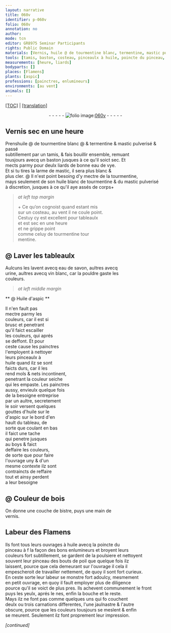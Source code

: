 ```yaml
---
layout: narrative
title: 060v
identifier: p-060v
folio: 060v
annotation: no
author:
mode: tcn
editor: GR8975 Seminar Participants
rights: Public Domain
materials: [Vernis, huile @ de tourmentine blanc, termentine, mastic pulverisé & passé subtillement par un tamis, eau de vye, mastic, tourmentine, huile blanc de tourmentine, mastic pulverisé, eau de savon, urine, vin blanc, @ Huile d'aspic, huile, huile sur le d'aspic, boys, bois, bistre, vernis, poil]
tools: [tamis, baston, costeau, pinceaulx à huile, poincte du pinceau, pinceau]
measurements: [heure, liards]
bodyparts: []
places: [Flamens]
plants: [aspic]
professions: [painctres, enlumineurs]
environments: [au vent]
animals: []
---
```


<p><a href="{{ site.baseurl }}/normalized/">[TOC]</a> | <a href="{{ site.baseurl }}/texts/p-060v_tl/" target="_blank">[translation]</a></p><div class="folio" align="center">- - - - - <a href="http://gallica.bnf.fr/ark:/12148/btv1b9059316c/f126.item" target="_blank"><img src="https://cu-mkp.github.io/2017-workshop-edition/assets/photo-icon.png" alt="folio image: " style="display:inline-block; margin-bottom:-3px;"/>060v</a> - - - - - </div>  
  

## <span class="m">Vernis</span> sec en une <span class="ms"><span class="tmp">heure</span></span>

 
P<span class="exp">rens</span><span class="m">huile <span class="add">@ de tourmentine</span> blanc</span> <span class="add">@ &</span> <span class="m">termentine</span> & <span class="m">mastic pulverisé & passé<br/> subtillem<span class="exp">ent</span> par un <span class="tl">tamis</span></span>, & fais bouillir ensemble, remua<span class="exp">n</span>t<br/> tousjours avecq un <span class="tl">baston</span> jusques à ce qu'il soict sec. Et<br/> mects parmy pour deulx <span class="ms">liards</span> de bonne <span class="m">eau de vye</span>.<br/> Et si tu tires la larme de <span class="m">mastic</span>, il sera plus blanc &<br/> plus cler. @ Il n'est point besoing d'y mectre de la <span class="m">tourmentine</span>,<br/> mays seulem<span class="exp">ent</span> de son <span class="m">huile blanc de tourmentine</span> & du <span class="m">mastic pulverisé</span><br/> à discretion, jusques à ce qu'il aye assés de corps\+
 
> *at left top margin*
> 
> 
>   \+ Ce qu’on cognoist quand estant mis<br/> sur un <span class="tl">costeau</span>, <span class="env">au vent</span> il ne coule point.<br/> Cestuy cy est excellent pour tableaulx<br/> et est sec en une <span class="ms"><span class="tmp">heure</span></span><br/> et ne grippe point<br/> co<span class="exp">mm</span>e celuy de <span class="m"><span class="sup">tourmentine</span></span> tour<br/> mentine.
 
 
  

## @ Laver les tableaulx

 
Aulcuns les lavent avecq <span class="m">eau de savon</span>, aultres avecq<br/> <span class="m">urine</span>, aultres avecq <span class="m">vin blanc</span>, car la pouldre gaste les<br/> couleurs.
 
 
> *at left middle margin*
> 
> 
>    

** <span class="m">@ Huile d'<span class="pa">aspic</span></span> **

 
Il n'en fault pas<br/> mectre parmy les<br/> couleurs, car il est si<br/> brusc et penetrant<br/> qu'il faict escailler<br/> les couleurs, qui aprés<br/> se deffont. Et pour<br/> ceste cause les <span class="pro">painctres</span><br/> l'employent à nettoyer<br/> leurs <span class="tl">pinceaulx à<br/> <span class="m">huile</span></span> quand ilz se sont<br/> faicts durs, car il les<br/> rend mols & nets incontinent,<br/> penetrant la couleur seiche<br/> qui les empaste. Les <span class="pro">painctres</span><br/> aussy, envieulx quelque fois<br/> de la besoigne entreprise<br/> par un aultre, secretement<br/> <span class="tmp">le soir</span> versent quelques<br/> gouttes d'<span class="m">huile <span class="del">sur le</span><br/> d'<span class="pa">aspic</span></span> sur le bord d'en<br/> hault du tableau, de<br/> sorte que coulant en bas<br/> il faict une tache<br/> qui penetre jusques<br/> au <span class="m">boys</span> & faict<br/> deffaire les couleurs,<br/> de sorte que pour faire<br/> l'ouvrage uny & d'un<br/> mesme contexte ilz sont<br/> contraincts de reffaire<br/> tout et ainsy perdent<br/> a leur besoigne
 
 
  

## @ Couleur de <span class="m">bois</span>

 
On donne une couche de <span class="m">bistre</span>, puys une main de<br/> <span class="m">vernis</span>.
 
 
  

## Labeur des <span class="pl">Flamens</span>

 
Ils font tous leurs ouvrages à <span class="m">huile</span> avecq la <span class="tl">poincte du<br/> pinceau</span> à <span class="del">f</span> la façon des bons <span class="pro">enlumineurs</span> et broyent leurs<br/> couleurs fort subtillement, se gardent de la poulsiere et nettoyent<br/> souvent leur <span class="tl">pinceau</span> des bouts de <span class="m">poil</span> que quelque fois ilz<br/> laissent, pource que cela demeurant sur l'ouvrage <span class="del">il cela</span> il<br/> empescheroit de travailler nettement, de quoy il sont fort curieux.<br/> En ceste sorte leur labeur se monstre fort adoulcy, mesmem<span class="exp">ent</span><br/> en petit ouvrage, en quoy il fault employer plus de diligence<br/> pource qu'il se voict de plus pres. Ils achevent communement le front<br/> puys les yeulx, aprés le nes, enfin la bouche et le reste.<br/> Mays ilz ne font pas comme quelques uns qui <span class="del">fo</span> couchent<br/> deulx ou trois carnations differentes, l'une jaulnastre & l'autre<br/> obscure, pource que les couleurs tousjours se meslent & enfin<br/> se meurent. Seulement ilz <span class="del"><span class="ill"></span></span> font proprement leur impression.
 
*[continued]*
 

